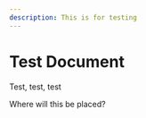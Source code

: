 ```yaml
---
description: This is for testing
---
```


# Test Document

Test, test, test



Where will this be placed?



